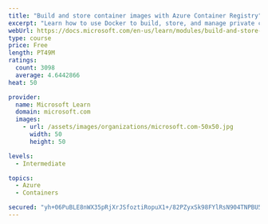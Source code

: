 ```yaml
---
title: "Build and store container images with Azure Container Registry"
excerpt: "Learn how to use Docker to build, store, and manage private container images with the Azure Container Registry."
webUrl: https://docs.microsoft.com/en-us/learn/modules/build-and-store-container-images/
type: course
price: Free
length: PT49M
ratings:
  count: 3098
  average: 4.6442866
heat: 50

provider:
  name: Microsoft Learn
  domain: microsoft.com
  images:
    - url: /assets/images/organizations/microsoft.com-50x50.jpg
      width: 50
      height: 50

levels:
  - Intermediate

topics:
  - Azure
  - Containers

secured: "yh+06PuBLE8nWX35pRjXrJSfoztiRopuX1+/82PZyxSk98FYlRsN904TNPBU5pbsdtbTbPBRTmM9KlaYwGqkdWUq7QWoGDsBx8rRblwFXxkjKya42zHrugaEbUnTG5HB6HuGNx2oVF46cvUlvhhyNgt5VG4Can4+JLaFqO2TFkVtFXirO7H6HpfKNVgQVyA11jmBShrV+SGc01AHQcVImdevPfEYVqJYvkxTc6uB3t7xiOFfgmA4zyFBJra9aZ+aDsYcRirea58LFiBgjgTSKd1dt8xHISA3trn29m2PRyBES6PkQV+yoCnsX1/g5SjInzIA1NE+Uz0ki6bSLx2t4nvcr6XEndBH1NHsTCht324uQ4/hBSOhHCMLe7V6sqrDcZ9tLjE5aWbxWzc19oNHYnfuXT8OmcNJPJykRdRIIa8=;Pc4Pw9GXiLOLZHkxJRGHuQ=="
---
```


